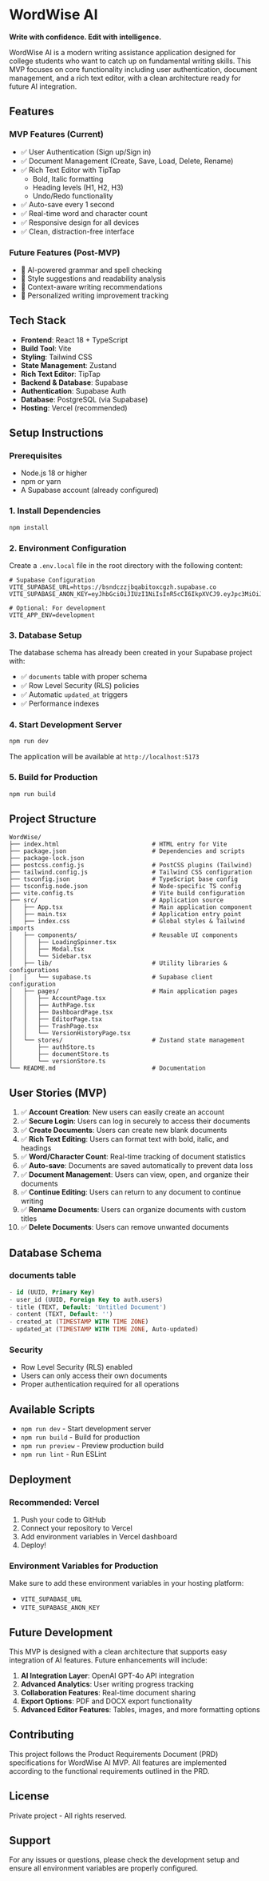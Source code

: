 # WordWise AI

**Write with confidence. Edit with intelligence.**

WordWise AI is a modern writing assistance application designed for college students who want to catch up on fundamental writing skills. This MVP focuses on core functionality including user authentication, document management, and a rich text editor, with a clean architecture ready for future AI integration.

## Features

### MVP Features (Current)
- ✅ User Authentication (Sign up/Sign in)
- ✅ Document Management (Create, Save, Load, Delete, Rename)
- ✅ Rich Text Editor with TipTap
  - Bold, Italic formatting
  - Heading levels (H1, H2, H3)
  - Undo/Redo functionality
- ✅ Auto-save every 1 second
- ✅ Real-time word and character count
- ✅ Responsive design for all devices
- ✅ Clean, distraction-free interface

### Future Features (Post-MVP)
- 🔮 AI-powered grammar and spell checking
- 🔮 Style suggestions and readability analysis
- 🔮 Context-aware writing recommendations
- 🔮 Personalized writing improvement tracking

## Tech Stack

- **Frontend**: React 18 + TypeScript
- **Build Tool**: Vite
- **Styling**: Tailwind CSS
- **State Management**: Zustand
- **Rich Text Editor**: TipTap
- **Backend & Database**: Supabase
- **Authentication**: Supabase Auth
- **Database**: PostgreSQL (via Supabase)
- **Hosting**: Vercel (recommended)

## Setup Instructions

### Prerequisites

- Node.js 18 or higher
- npm or yarn
- A Supabase account (already configured)

### 1. Install Dependencies

```bash
npm install
```

### 2. Environment Configuration

Create a `.env.local` file in the root directory with the following content:

```env
# Supabase Configuration
VITE_SUPABASE_URL=https://bsndczzjbqabitoxcgzh.supabase.co
VITE_SUPABASE_ANON_KEY=eyJhbGciOiJIUzI1NiIsInR5cCI6IkpXVCJ9.eyJpc3MiOiJzdXBhYmFzZSIsInJlZiI6ImJzbmRjenpqYnFhYml0b3hjZ3poIiwicm9sZSI6ImFub24iLCJpYXQiOjE3NTAwOTkyNzQsImV4cCI6MjA2NTY3NTI3NH0.edJ6NrmVvO_ETuI1Hqm_MbmlrgnuHKJqMt9k2r0oubk

# Optional: For development
VITE_APP_ENV=development
```

### 3. Database Setup

The database schema has already been created in your Supabase project with:
- ✅ `documents` table with proper schema
- ✅ Row Level Security (RLS) policies
- ✅ Automatic `updated_at` triggers
- ✅ Performance indexes

### 4. Start Development Server

```bash
npm run dev
```

The application will be available at `http://localhost:5173`

### 5. Build for Production

```bash
npm run build
```

## Project Structure

```
WordWise/
├── index.html                          # HTML entry for Vite
├── package.json                        # Dependencies and scripts
├── package-lock.json
├── postcss.config.js                   # PostCSS plugins (Tailwind)
├── tailwind.config.js                  # Tailwind CSS configuration
├── tsconfig.json                       # TypeScript base config
├── tsconfig.node.json                  # Node-specific TS config
├── vite.config.ts                      # Vite build configuration
├── src/                                # Application source
│   ├── App.tsx                         # Main application component
│   ├── main.tsx                        # Application entry point
│   ├── index.css                       # Global styles & Tailwind imports
│   ├── components/                     # Reusable UI components
│   │   ├── LoadingSpinner.tsx
│   │   ├── Modal.tsx
│   │   └── Sidebar.tsx
│   ├── lib/                            # Utility libraries & configurations
│   │   └── supabase.ts                 # Supabase client configuration
│   ├── pages/                          # Main application pages
│   │   ├── AccountPage.tsx
│   │   ├── AuthPage.tsx
│   │   ├── DashboardPage.tsx
│   │   ├── EditorPage.tsx
│   │   ├── TrashPage.tsx
│   │   └── VersionHistoryPage.tsx
│   └── stores/                         # Zustand state management
│       ├── authStore.ts
│       ├── documentStore.ts
│       └── versionStore.ts
└── README.md                           # Documentation
```

## User Stories (MVP)

1. ✅ **Account Creation**: New users can easily create an account
2. ✅ **Secure Login**: Users can log in securely to access their documents
3. ✅ **Create Documents**: Users can create new blank documents
4. ✅ **Rich Text Editing**: Users can format text with bold, italic, and headings
5. ✅ **Word/Character Count**: Real-time tracking of document statistics
6. ✅ **Auto-save**: Documents are saved automatically to prevent data loss
7. ✅ **Document Management**: Users can view, open, and organize their documents
8. ✅ **Continue Editing**: Users can return to any document to continue writing
9. ✅ **Rename Documents**: Users can organize documents with custom titles
10. ✅ **Delete Documents**: Users can remove unwanted documents

## Database Schema

### documents table
```sql
- id (UUID, Primary Key)
- user_id (UUID, Foreign Key to auth.users)
- title (TEXT, Default: 'Untitled Document')
- content (TEXT, Default: '')
- created_at (TIMESTAMP WITH TIME ZONE)
- updated_at (TIMESTAMP WITH TIME ZONE, Auto-updated)
```

### Security
- Row Level Security (RLS) enabled
- Users can only access their own documents
- Proper authentication required for all operations

## Available Scripts

- `npm run dev` - Start development server
- `npm run build` - Build for production
- `npm run preview` - Preview production build
- `npm run lint` - Run ESLint

## Deployment

### Recommended: Vercel

1. Push your code to GitHub
2. Connect your repository to Vercel
3. Add environment variables in Vercel dashboard
4. Deploy!

### Environment Variables for Production

Make sure to add these environment variables in your hosting platform:
- `VITE_SUPABASE_URL`
- `VITE_SUPABASE_ANON_KEY`

## Future Development

This MVP is designed with a clean architecture that supports easy integration of AI features. Future enhancements will include:

1. **AI Integration Layer**: OpenAI GPT-4o API integration
2. **Advanced Analytics**: User writing progress tracking
3. **Collaboration Features**: Real-time document sharing
4. **Export Options**: PDF and DOCX export functionality
5. **Advanced Editor Features**: Tables, images, and more formatting options

## Contributing

This project follows the Product Requirements Document (PRD) specifications for WordWise AI MVP. All features are implemented according to the functional requirements outlined in the PRD.

## License

Private project - All rights reserved.

## Support

For any issues or questions, please check the development setup and ensure all environment variables are properly configured. 